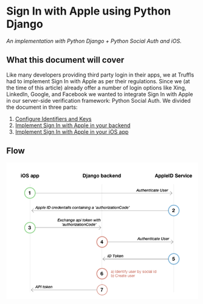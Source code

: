 # Sign In with Apple using Python Django
_An implementation with Python Django + Python Social Auth and iOS._

## What this document will cover

Like many developers providing third party login in their apps, we at Truffls had to implement Sign In with Apple as per their regulations. Since we (at the time of this article) already offer a number of login options like Xing, LinkedIn, Google, and Facebook we wanted to integrate Sign In with Apple in our server-side verification framework: Python Social Auth. We divided the document in three parts:

1. [Configure Identifiers and Keys](identifiers-and-keys.md)
2. [Implement Sign In with Apple in your backend](backend.md)
3. [Implement Sign In with Apple in your iOS app](iOS.md)

## Flow

<img src="resources/flow-diagram.png">
